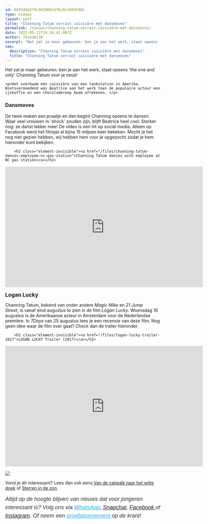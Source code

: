 ```yaml
---
id: 6693dda579c941908cbfbc0c1044f48c
type: nieuws
layout: post
title: "Channing Tatum verrast caissière met dansmoves"
permalink: /nieuws/channing-tatum-verrast-caissière-met-dansmoves/
date: 2022-05-11T19:16:41.067Z
author: 7biA1WiYB
excerpt: "Het zal je maar gebeuren: ben je aan het werk, staat opeens 'the one and only' Channing Tatum voor je neus!  "
seo:
  description: "Channing Tatum verrast caissière met dansmoves"
  title: "Channing Tatum verrast caissière met dansmoves"
---
```

Het zal je maar gebeuren: ben je aan het werk, staat opeens 'the one and only' Channing Tatum voor je neus!  

    <p>Het overkwam een caissière van een tankstation in Amerika. Nietsvermoedend was Beatrice aan het werk toen de populaire acteur een ijskoffie en een chocoladereep kwam afrekenen. </p>
<h3>Dansmoves</h3>
<p>De twee maken een praatje en dan begint Channing opeens te dansen. Waar veel vrouwen in 'shock' zouden zijn, blijft Beatrice heel cool. Sterker nog: ze danst lekker mee! De video is een hit op social media. Alleen op Facebook werd het filmpje al bijna 15 miljoen keer bekeken. Mocht je het nog niet gezien hebben, wij hebben hem voor je opgezocht zodat je hem hieronder kunt bekijken. </p>
<p><div class="media media-element-container media-default"><div id="file-418708" class="file file-video file-video-youtube">

        <h2 class="element-invisible"><a href="/files/channing-tatum-dances-employee-nc-gas-station">Channing Tatum dances with employee at NC gas station</a></h2>
    
  
  <div class="content">
    <div class="media-youtube-video file media-element file-default media-youtube-1">
  <iframe class="media-youtube-player" width="640" height="390" title="Channing Tatum dances with employee at NC gas station" src="https://www.youtube.com/embed/RH72D2kveK8?wmode=opaque&controls=" name="Channing Tatum dances with employee at NC gas station" frameborder="0" allowfullscreen="">Video van Channing Tatum dances with employee at NC gas station</iframe>
</div>
  </div>

  
</div>
</div>
<p><span style="font-size: 1.231em; font-weight: bold;">Logan Lucky</span></p>
<p>Channing Tatum, bekend van onder andere <em>Magic Mike </em>en <em>21 Jump Street</em>, is vanaf eind augustus te zien in de film <em>Logan Lucky</em>. Woensdag 16 augustus is de Amerikaanse acteur in Amsterdam voor de Nederlandse première. In <em>7Days </em>van 25 augustus lees je een recensie van deze film. Nog geen idee waar de film over gaat? Check dan de trailer hieronder.</p>
<p><div class="media media-element-container media-default"><div id="file-418707" class="file file-video file-video-youtube">

        <h2 class="element-invisible"><a href="/files/logan-lucky-trailer-2017">LOGAN LUCKY Trailer (2017)</a></h2>
    
  
  <div class="content">
    <div class="media-youtube-video file media-element file-default media-youtube-2">
  <iframe class="media-youtube-player" width="640" height="390" title="LOGAN LUCKY Trailer (2017)" src="https://www.youtube.com/embed/EsQHkdMqD6g?wmode=opaque&controls=" name="LOGAN LUCKY Trailer (2017)" frameborder="0" allowfullscreen="">Video van LOGAN LUCKY Trailer (2017)</iframe>
</div>
  </div>

  
</div>
</div>
<div class="kader">
<p><img class="kaderafbeelding" src="https://7dagen.netlify.app/sites/default/files/ff.png"></p>
<p>Vond je dit interessant? Lees dan ook eens<a href="https://7dagen.netlify.app/lifestyle/fenna-17-van-hoefwijzer-over-het-succes-van-paardentubers" target="_blank"> </a><a href="https://7dagen.netlify.app/lifestyle/van-de-catwalk-naar-het-witte-doek">Van de catwalk naar het witte doek</a> of <a href="https://7dagen.netlify.app/lifestyle/sterren-de-zon">Sterren in de zon</a>.</p>
<p><em style="box-sizing: inherit; color: rgb(51, 51, 51); font-family: &quot;PT Sans&quot;, sans-serif; font-size: 18px; line-height: 27px;">Altijd op de hoogte blijven van nieuws dat voor jongeren interessant is? Volg ons via </em><em style="box-sizing: inherit; color: rgb(34, 179, 224); transition: color 0.3s ease; font-family: &quot;PT Sans&quot;, sans-serif; font-size: 18px; line-height: 27px;"><a href="https://7dagen.netlify.app/whatsapp" style="box-sizing: inherit; color: rgb(34, 179, 224); transition: color 0.3s ease; font-family: &quot;PT Sans&quot;, sans-serif; font-size: 18px; line-height: 27px;">WhatsApp</a></em><em style="box-sizing: inherit; color: rgb(51, 51, 51); font-family: &quot;PT Sans&quot;, sans-serif; font-size: 18px; line-height: 27px;">,</em><em style="box-sizing: inherit; color: rgb(34, 179, 224); transition: color 0.3s ease; font-family: &quot;PT Sans&quot;, sans-serif; font-size: 18px; line-height: 27px;"><a href="https://7dagen.netlify.app/whatsapp" style="box-sizing: inherit; color: rgb(34, 179, 224); transition: color 0.3s ease; font-family: &quot;PT Sans&quot;, sans-serif; font-size: 18px; line-height: 27px;"> </a></em><em style="box-sizing: inherit; color: rgb(51, 51, 51); font-family: &quot;PT Sans&quot;, sans-serif; font-size: 18px; line-height: 27px;"><a href="https://www.snapchat.com/add/sevendaysnl">Snapchat</a>, <a href="https://www.facebook.com/7Daysnl?ref=bookmarks">Facebook </a>of <a href="https://instagram.com/7DAysnl/">Instagram</a>. Of </em><em style="box-sizing: inherit; color: rgb(51, 51, 51); font-family: &quot;PT Sans&quot;, sans-serif; font-size: 18px; line-height: 27px;">neem een </em><a href="https://abonneren.sevendays.nl/abonneren/abonnementen/ae/artikel" style="box-sizing: inherit; color: rgb(34, 179, 224); transition: color 0.3s ease; font-family: &quot;PT Sans&quot;, sans-serif; font-size: 18px; line-height: 27px;"><em style="box-sizing: inherit;">proefabonnement </em></a><em style="box-sizing: inherit; color: rgb(51, 51, 51); font-family: &quot;PT Sans&quot;, sans-serif; font-size: 18px; line-height: 27px;">op de krant!</em></p>
</div>
  
